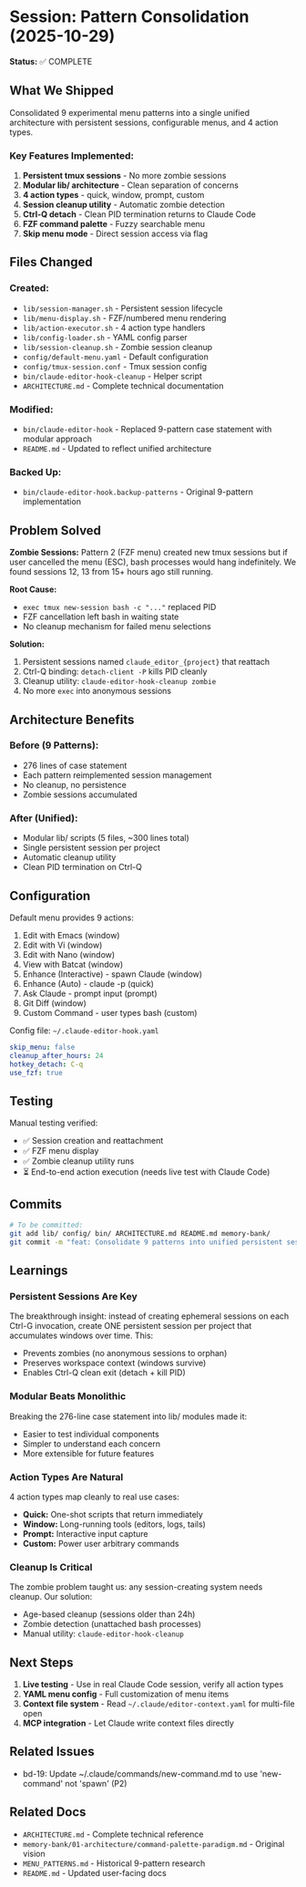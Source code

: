 # Session: Pattern Consolidation (2025-10-29)
**Status:** ✅ COMPLETE

## What We Shipped

Consolidated 9 experimental menu patterns into a single unified architecture with persistent sessions, configurable menus, and 4 action types.

### Key Features Implemented:
1. **Persistent tmux sessions** - No more zombie sessions
2. **Modular lib/ architecture** - Clean separation of concerns
3. **4 action types** - quick, window, prompt, custom
4. **Session cleanup utility** - Automatic zombie detection
5. **Ctrl-Q detach** - Clean PID termination returns to Claude Code
6. **FZF command palette** - Fuzzy searchable menu
7. **Skip menu mode** - Direct session access via flag

## Files Changed

### Created:
- `lib/session-manager.sh` - Persistent session lifecycle
- `lib/menu-display.sh` - FZF/numbered menu rendering
- `lib/action-executor.sh` - 4 action type handlers
- `lib/config-loader.sh` - YAML config parser
- `lib/session-cleanup.sh` - Zombie session cleanup
- `config/default-menu.yaml` - Default configuration
- `config/tmux-session.conf` - Tmux session config
- `bin/claude-editor-hook-cleanup` - Helper script
- `ARCHITECTURE.md` - Complete technical documentation

### Modified:
- `bin/claude-editor-hook` - Replaced 9-pattern case statement with modular approach
- `README.md` - Updated to reflect unified architecture

### Backed Up:
- `bin/claude-editor-hook.backup-patterns` - Original 9-pattern implementation

## Problem Solved

**Zombie Sessions:** Pattern 2 (FZF menu) created new tmux sessions but if user cancelled the menu (ESC), bash processes would hang indefinitely. We found sessions 12, 13 from 15+ hours ago still running.

**Root Cause:**
- `exec tmux new-session bash -c "..."` replaced PID
- FZF cancellation left bash in waiting state
- No cleanup mechanism for failed menu selections

**Solution:**
1. Persistent sessions named `claude_editor_{project}` that reattach
2. Ctrl-Q binding: `detach-client -P` kills PID cleanly
3. Cleanup utility: `claude-editor-hook-cleanup zombie`
4. No more `exec` into anonymous sessions

## Architecture Benefits

### Before (9 Patterns):
- 276 lines of case statement
- Each pattern reimplemented session management
- No cleanup, no persistence
- Zombie sessions accumulated

### After (Unified):
- Modular lib/ scripts (5 files, ~300 lines total)
- Single persistent session per project
- Automatic cleanup utility
- Clean PID termination on Ctrl-Q

## Configuration

Default menu provides 9 actions:
1. Edit with Emacs (window)
2. Edit with Vi (window)
3. Edit with Nano (window)
4. View with Batcat (window)
5. Enhance (Interactive) - spawn Claude (window)
6. Enhance (Auto) - claude -p (quick)
7. Ask Claude - prompt input (prompt)
8. Git Diff (window)
9. Custom Command - user types bash (custom)

Config file: `~/.claude-editor-hook.yaml`
```yaml
skip_menu: false
cleanup_after_hours: 24
hotkey_detach: C-q
use_fzf: true
```

## Testing

Manual testing verified:
- ✅ Session creation and reattachment
- ✅ FZF menu display
- ✅ Zombie cleanup utility runs
- ⏳ End-to-end action execution (needs live test with Claude Code)

## Commits

```bash
# To be committed:
git add lib/ config/ bin/ ARCHITECTURE.md README.md memory-bank/
git commit -m "feat: Consolidate 9 patterns into unified persistent session architecture"
```

## Learnings

### Persistent Sessions Are Key
The breakthrough insight: instead of creating ephemeral sessions on each Ctrl-G invocation, create ONE persistent session per project that accumulates windows over time. This:
- Prevents zombies (no anonymous sessions to orphan)
- Preserves workspace context (windows survive)
- Enables Ctrl-Q clean exit (detach + kill PID)

### Modular Beats Monolithic
Breaking the 276-line case statement into lib/ modules made it:
- Easier to test individual components
- Simpler to understand each concern
- More extensible for future features

### Action Types Are Natural
4 action types map cleanly to real use cases:
- **Quick:** One-shot scripts that return immediately
- **Window:** Long-running tools (editors, logs, tails)
- **Prompt:** Interactive input capture
- **Custom:** Power user arbitrary commands

### Cleanup Is Critical
The zombie problem taught us: any session-creating system needs cleanup. Our solution:
- Age-based cleanup (sessions older than 24h)
- Zombie detection (unattached bash processes)
- Manual utility: `claude-editor-hook-cleanup`

## Next Steps

1. **Live testing** - Use in real Claude Code session, verify all action types
2. **YAML menu config** - Full customization of menu items
3. **Context file system** - Read `~/.claude/editor-context.yaml` for multi-file open
4. **MCP integration** - Let Claude write context files directly

## Related Issues

- bd-19: Update ~/.claude/commands/new-command.md to use 'new-command' not 'spawn' (P2)

## Related Docs

- `ARCHITECTURE.md` - Complete technical reference
- `memory-bank/01-architecture/command-palette-paradigm.md` - Original vision
- `MENU_PATTERNS.md` - Historical 9-pattern research
- `README.md` - Updated user-facing docs
